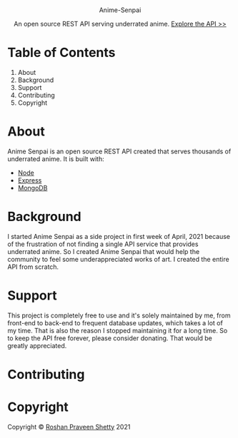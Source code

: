 ###
<p align="center"> Anime-Senpai
<p align="center">An open source REST API serving underrated anime. 
<a href="http://your-anime-senpai.herokuapp.com/" target="_blank">Explore the API >></a>

# Table of Contents
1. About
2. Background
3. Support
4. Contributing
5. Copyright

# About
Anime Senpai is an open source REST API created that serves thousands of underrated anime. It is built with:

* [Node](https://nodejs.org/en/)
* [Express](https://expressjs.com/) 
* [MongoDB](https://www.mongodb.com/cloud/atlas) 

# Background
I started Anime Senpai as a side project in first week of April, 2021 because of 
the frustration of not finding a single API service that provides underrated anime. 
So I created Anime Senpai that would help the community to feel some underappreciated works of art. 
I created the entire API from scratch.

# Support
This project is completely free to use and it's solely maintained by me, from front-end to back-end to frequent database updates, which takes a lot of my time. That is also the reason I stopped maintaining it for a long time. So to keep the API free forever, please consider donating. That would be greatly appreciated.

# Contributing

# Copyright
Copyright © [Roshan Praveen Shetty](https://roshanpshetty.github.io/) 2021
